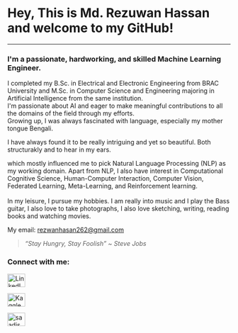 # Hey, This is Md. Rezuwan Hassan and welcome to my GitHub!

---

<h3>I'm a passionate, hardworking, and skilled Machine Learning Engineer.</h3>


I completed my B.Sc. in Electrical and Electronic Engineering from BRAC University and M.Sc. in Computer Science and Engineering majoring in Artificial Intelligence from the same institution. <br>
I'm passionate about AI and eager to make meaningful contributions to all the domains of the field through my efforts. <br>
Growing up, I was always fascinated with language, especially my mother tongue Bengali. 

I have always found it to be really intriguing and yet so beautiful. Both structurakly and to hear in my ears. 

which mostly influenced me to pick Natural Language Processing (NLP) as my working domain. Apart from NLP, I also have interest in Computational Cognitive Science, Human-Computer Interaction, Computer Vision, Federated Learning, Meta-Learning, and Reinforcement learning.
<br>
<br>
In my leisure, I pursue my hobbies. I am really into music and I play the Bass guitar, I also love to take photographs, I also love sketching, writing, reading books and watching movies.



My email: rezwanhasan262@gmail.com


<!--
**RezuwanHassan262/RezuwanHassan262** is a ✨ _special_ ✨ repository because its `README.md` (this file) appears on your GitHub profile.

Here are some ideas to get you started:

- 🔭 I’m currently working on ...
- 🌱 I’m currently learning ...
- 👯 I’m looking to collaborate on ...
- 🤔 I’m looking for help with ...
- 💬 Ask me about ...
- 📫 How to reach me: ...
- 😄 Pronouns: ...
- ⚡ Fun fact: ...
-->

> _“Stay Hungry, Stay Foolish” ~ Steve Jobs_



<h3 align="left">Connect with me:</h3>
<p align="left">


<a href="https://www.linkedin.com/in/md-rezuwan-hasan-04246416b" target="blank"><img align="center" src="https://raw.githubusercontent.com/RezuwanHassan262/github-profile-readme-generator/master/src/images/icons/Social/linked-in-alt.svg" alt="LinkedIn Link" height="30" width="40" /></a>

<a href="https://www.kaggle.com/mdrezuwanhassan" target="blank"><img align="center" src="https://raw.githubusercontent.com/RezuwanHassan262/github-profile-readme-generator/master/src/images/icons/Social/kaggle.svg" alt="Kaggle Link" height="30" width="40" /></a>

<a href="https://instagram.com/saadism_" target="blank"><img align="center" src="https://raw.githubusercontent.com/rahuldkjain/github-profile-readme-generator/master/src/images/icons/Social/instagram.svg" alt="saadism_" height="30" width="40" /></a>



</p>

